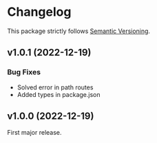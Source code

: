 # Changelog

This package strictly follows [Semantic Versioning](https://semver.org).

## v1.0.1 (2022-12-19)

### Bug Fixes

  * Solved error in path routes
  * Added types in package.json

## v1.0.0 (2022-12-19)

First major release.